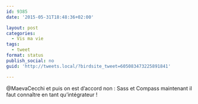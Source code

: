 ```yaml
---
id: 9385
date: '2015-05-31T18:48:36+02:00'

layout: post
categories:
  - Vis ma vie
tags:
  - tweet
format: status
publish_social: no
guid: 'http://tweets.local/?birdsite_tweet=605083473225891841'

---
```


@MaevaCecchi et puis on est d’accord non : Sass et Compass maintenant il faut connaître en tant qu’intégrateur !